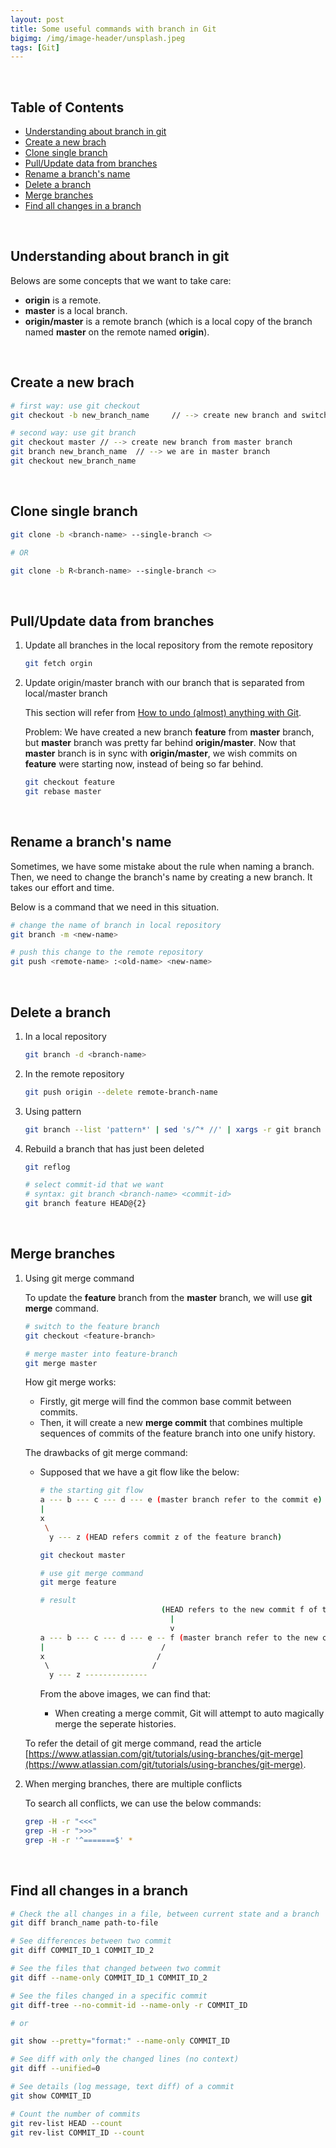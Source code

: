 ```yaml
---
layout: post
title: Some useful commands with branch in Git
bigimg: /img/image-header/unsplash.jpeg
tags: [Git]
---
```




<br>

## Table of Contents
- [Understanding about branch in git](#understanding-about-branch-in-git)
- [Create a new brach](#create-a-new-branch)
- [Clone single branch](#clone-single-branch)
- [Pull/Update data from branches](#pull/update-data-from-branches)
- [Rename a branch's name](#rename-a-branch's-name)
- [Delete a branch](#delete-a-branch)
- [Merge branches](#merge-branches)
- [Find all changes in a branch](#find-all-changes-in-a-branch)

<br>

## Understanding about branch in git

Belows are some concepts that we want to take care:
- **origin** is a remote.
- **master** is a local branch.
- **origin/master** is a remote branch (which is a local copy of the branch named **master** on the remote named **origin**).


<br>

## Create a new brach

```bash
# first way: use git checkout
git checkout -b new_branch_name     // --> create new branch and switch to it

# second way: use git branch
git checkout master // --> create new branch from master branch
git branch new_branch_name  // --> we are in master branch
git checkout new_branch_name
```

<br>

## Clone single branch

```bash
git clone -b <branch-name> --single-branch <>

# OR

git clone -b R<branch-name> --single-branch <>
```


<br>

## Pull/Update data from branches

1. Update all branches in the local repository from the remote repository

    ```bash
    git fetch orgin
    ```

2. Update origin/master branch with our branch that is separated from local/master branch

    This section will refer from [How to undo (almost) anything with Git](https://github.blog/2015-06-08-how-to-undo-almost-anything-with-git/).

    Problem: We have created a new branch **feature** from **master** branch, but **master** branch was pretty far behind **origin/master**. Now that **master** branch is in sync with **origin/master**, we wish commits on **feature** were starting now, instead of being so far behind.

    ```bash
    git checkout feature
    git rebase master
    ```

<br>

## Rename a branch's name

Sometimes, we have some mistake about the rule when naming a branch. Then, we need to change the branch's name by creating a new branch. It takes our effort and time.

Below is a command that we need in this situation.

```bash
# change the name of branch in local repository
git branch -m <new-name>

# push this change to the remote repository
git push <remote-name> :<old-name> <new-name>
```

<br>

## Delete a branch

1. In a local repository

    ```bash
    git branch -d <branch-name>
    ```

2. In the remote repository

    ```bash
    git push origin --delete remote-branch-name
    ```

3. Using pattern

    ```bash
    git branch --list 'pattern*' | sed 's/^* //' | xargs -r git branch -D
    ```

4. Rebuild a branch that has just been deleted

    ```bash
    git reflog

    # select commit-id that we want
    # syntax: git branch <branch-name> <commit-id>
    git branch feature HEAD@{2}
    ```

<br>

## Merge branches

1. Using git merge command

    To update the **feature** branch from the **master** branch, we will use **git merge** command.

    ```bash
    # switch to the feature branch
    git checkout <feature-branch>

    # merge master into feature-branch
    git merge master
    ```

    How git merge works:
    - Firstly, git merge will find the common base commit between commits.
    - Then, it will create a new **merge commit** that combines multiple sequences of commits of the feature branch into one unify history.

    The drawbacks of git merge command:
    - Supposed that we have a git flow like the below:

        ```bash
        # the starting git flow
        a --- b --- c --- d --- e (master branch refer to the commit e)
        |
        x
         \
          y --- z (HEAD refers commit z of the feature branch)
        
        git checkout master

        # use git merge command
        git merge feature

        # result
                                   (HEAD refers to the new commit f of the feature branch)
                                     |
                                     v
        a --- b --- c --- d --- e -- f (master branch refer to the new commit f)
        |                          /    
        x                         /
         \                       /
          y --- z --------------  
        ```

        From the above images, we can find that:
        - When creating a merge commit, Git will attempt to auto magically merge the seperate histories.

    To refer the detail of git merge command, read the article [https://www.atlassian.com/git/tutorials/using-branches/git-merge](https://www.atlassian.com/git/tutorials/using-branches/git-merge).


2. When merging branches, there are multiple conflicts

    To search all conflicts, we can use the below commands:

    ```bash
    grep -H -r "<<<"
    grep -H -r ">>>"
    grep -H -r '^=======$' *
    ```

<br>

## Find all changes in a branch

```bash
# Check the all changes in a file, between current state and a branch
git diff branch_name path-to-file

# See differences between two commit 
git diff COMMIT_ID_1 COMMIT_ID_2

# See the files that changed between two commit
git diff --name-only COMMIT_ID_1 COMMIT_ID_2

# See the files changed in a specific commit
git diff-tree --no-commit-id --name-only -r COMMIT_ID

# or 

git show --pretty="format:" --name-only COMMIT_ID

# See diff with only the changed lines (no context)
git diff --unified=0

# See details (log message, text diff) of a commit
git show COMMIT_ID

# Count the number of commits
git rev-list HEAD --count
git rev-list COMMIT_ID --count
```
